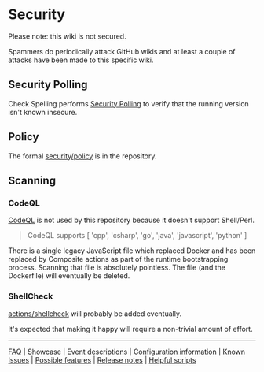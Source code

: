 # Security

Please note: this wiki is not secured.

Spammers do periodically attack GitHub wikis and at least a couple of attacks have been made to this specific wiki.

## Security Polling

Check Spelling performs [Security Polling](./Feature:-Security-Polling.md) to verify that the running version isn't known insecure.

## Policy

The formal [security/policy](https://github.com/check-spelling/check-spelling/security/policy) is in the repository.

## Scanning

### CodeQL

[CodeQL](https://github.com/github/codeql-action) is not used by this repository because it doesn't support Shell/Perl.

> CodeQL supports [ 'cpp', 'csharp', 'go', 'java', 'javascript', 'python' ]

There is a single legacy JavaScript file which replaced Docker and has been replaced by Composite actions as part of the runtime bootstrapping process. Scanning that file is absolutely pointless. The file (and the Dockerfile) will eventually be deleted.

### ShellCheck

[actions/shellcheck](https://github.com/marketplace/actions/shellcheck) will probably be added eventually.

It's expected that making it happy will require a non-trivial amount of effort.

---
[FAQ](FAQ.md) | [Showcase](Showcase.md) | [Event descriptions](Event-descriptions.md) | [Configuration information](Configuration-information.md) | [Known Issues](Known-Issues.md) | [Possible features](Possible-features.md) | [Release notes](Release-notes.md) | [Helpful scripts](Helpful-scripts.md)
